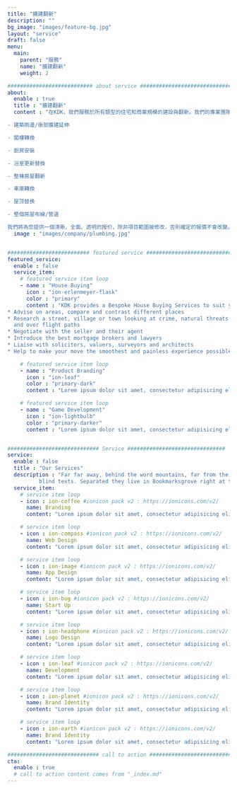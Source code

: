 ```yaml
---
title: "擴建翻新"
description: ""
bg_image: "images/feature-bg.jpg"
layout: "service"
draft: false
menu:
  main:
    parent: "服務"
    name: "擴建翻新"
    weight: 2

########################### about service #############################
about:
  enable : true
  title : "擴建翻新"
  content : "在KDK，我們服務於所有類型的住宅和商業規模的建設與翻新。我們的專業團隊擁專業的技能，專業知識及人力資源来服務管理任何需求。業務包括:

- 建築兩邊/後部擴建延伸

- 閣樓轉換

- 廚房安裝

- 浴室更新替換

- 整棟房屋翻新

- 車庫轉換

- 屋顶替换

- 整個房屋布線/管道

我們將為您提供一個清晰、全面、透明的报价，除非項目範圍被修改，否則確定的報價不會改變。我們还將和您一起確定您需要的固定裝置和設備，以實現您想要的功能、裝修和風格，並將提供高標準的工程交付。"
  image : "images/company/plumbing.jpg"


########################## featured service ############################
featured_service:
  enable : false
  service_item:
    # featured service item loop
    - name : "House Buying"
      icon : "ion-erlenmeyer-flask"
      color : "primary"
      content : "KDK provides a Bespoke House Buying Services to suit your exact needs. Once we confirm with your requirements , we will: * Source on/off market properties
* Advise on areas, compare and contrast different places
* Research a street, village or town looking at crime, natural threats such as flooding
  and over flight paths
* Negotiate with the seller and their agent
* Introduce the best mortgage brokers and lawyers
* Liaise with solicitors, valuers, surveyors and architects
* Help to make your move the smoothest and painless experience possible"

    # featured service item loop
    - name : "Product Branding"
      icon : "ion-leaf"
      color : "primary-dark"
      content : "Lorem ipsum dolor sit amet, consectetur adipisicing elit. Saepe enim impedit repudiandae omnis est temporibus."

    # featured service item loop
    - name : "Game Development"
      icon : "ion-lightbulb"
      color : "primary-darker"
      content : "Lorem ipsum dolor sit amet, consectetur adipisicing elit. Saepe enim impedit repudiandae omnis est temporibus."


############################# Service ###############################
service:
  enable : false
  title : "Our Services"
  description : "Far far away, behind the word mountains, far from the countries Vokalia and Consonantia, <br> there live the
          blind texts. Separated they live in Bookmarksgrove right at the coast of the Semantics"
  service_item:
    # service item loop
    - icon : ion-coffee #ionicon pack v2 : https://ionicons.com/v2/
      name: Branding
      content: "Lorem ipsum dolor sit amet, consectetur adipisicing elit, sed do eiusmod tempor incididunt ut"

    # service item loop
    - icon : ion-compass #ionicon pack v2 : https://ionicons.com/v2/
      name: Web Design
      content: "Lorem ipsum dolor sit amet, consectetur adipisicing elit, sed do eiusmod tempor incididunt ut"

    # service item loop
    - icon : ion-image #ionicon pack v2 : https://ionicons.com/v2/
      name: App Design
      content: "Lorem ipsum dolor sit amet, consectetur adipisicing elit, sed do eiusmod tempor incididunt ut"

    # service item loop
    - icon : ion-bug #ionicon pack v2 : https://ionicons.com/v2/
      name: Start Up
      content: "Lorem ipsum dolor sit amet, consectetur adipisicing elit, sed do eiusmod tempor incididunt ut"

    # service item loop
    - icon : ion-headphone #ionicon pack v2 : https://ionicons.com/v2/
      name: Logo Design
      content: "Lorem ipsum dolor sit amet, consectetur adipisicing elit, sed do eiusmod tempor incididunt ut"

    # service item loop
    - icon : ion-leaf #ionicon pack v2 : https://ionicons.com/v2/
      name: Development
      content: "Lorem ipsum dolor sit amet, consectetur adipisicing elit, sed do eiusmod tempor incididunt ut"

    # service item loop
    - icon : ion-planet #ionicon pack v2 : https://ionicons.com/v2/
      name: Brand Identity
      content: "Lorem ipsum dolor sit amet, consectetur adipisicing elit, sed do eiusmod tempor incididunt ut"

    # service item loop
    - icon : ion-earth #ionicon pack v2 : https://ionicons.com/v2/
      name: Brand Identity
      content: "Lorem ipsum dolor sit amet, consectetur adipisicing elit, sed do eiusmod tempor incididunt ut"

############################# call to action #################################
cta:
  enable : true
  # call to action content comes from "_index.md"
---
```

